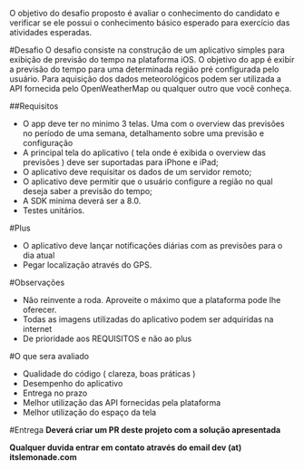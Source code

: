 O objetivo do desafio proposto é avaliar o conhecimento do candidato e verificar se ele possui o conhecimento básico esperado para exercício das atividades esperadas.

#Desafio
O desafio consiste na construção de um aplicativo  simples para exibição de previsão do tempo na plataforma iOS. O objetivo do app é exibir a previsão do tempo para uma determinada região pré configurada pelo usuário. Para aquisição dos dados meteorológicos podem ser utilizada a API fornecida pelo OpenWeatherMap ou qualquer outro que você conheça. 

##Requisitos
* O app deve ter no minimo 3 telas. Uma com o overview das previsões no período de uma semana, detalhamento sobre uma previsão e configuração
* A principal tela do aplicativo ( tela onde é exibida o overview das previsões ) deve ser suportadas para iPhone e iPad;
* O aplicativo deve requisitar os dados de um servidor remoto;
* O aplicativo deve permitir que o usuário configure a região no qual deseja saber a previsão do tempo;
* A SDK minima deverá ser a 8.0.
* Testes unitários.

#Plus
* O aplicativo deve lançar notificações diárias com as previsões para o dia atual
* Pegar localização através do GPS.

#Observações
* Não reinvente a roda. Aproveite o máximo que a plataforma pode lhe oferecer.
* Todas as imagens utilizadas do aplicativo podem ser adquiridas na internet
* De prioridade aos REQUISITOS e não ao plus

#O que sera avaliado
* Qualidade do código ( clareza, boas práticas )
* Desempenho do aplicativo
* Entrega no prazo
* Melhor utilização das API fornecidas pela plataforma
* Melhor utilização do espaço da tela

#Entrega
**Deverá criar um PR deste projeto com a solução apresentada**

**Qualquer duvida entrar em contato através do email dev (at) itslemonade.com**
